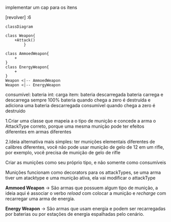 implementar um cap para os itens

[ra]:194

[revolver] :6


[ra]:48 (empilhar munição, só acaba munição na arma)

```mermaid
classDiagram

class Weapon{
    +Attack()
        }
        
class AmmoedWeapon{
	+ 
}
class EnergyWeapon{
	+
}
Weapon <|-- AmmoedWeapon
Weapon <|-- EnergyWeapon

```

consumível: bateria int: carga
item: bateria descarregada
bateria carrega e descarrega sempre 100%
bateria quando chega a zero é destruída e adiciona uma bateria descarregada
consumível quando chega a zero é destruído


1.Criar uma classe que mapeia a o tipo de munição e concede a arma o AttackType correto, porque uma mesma munição pode ter efeitos diferentes em armas diferentes

2.Ideia alternativa mais simples: ter munições elementais diferentes de calibres diferentes, você não pode usar munição de gelo de 12 em um rifle, por exemplo, você precisa de munição de gelo de rifle


Criar as munições como seu próprio tipo, e não somente como consumíveis

Munições funcionam como decorators para os attackTypes, se uma arma tiver um atacktype e uma munição ativa, ela vai modificar o attackType

**Ammoed Weapon** -> São armas que possuem algum tipo de munição, a ideia aqui é associar o verbo *reload* com colocar a munição e *recharge* com recarregar uma arma de energia.

**Energy Weapon** -> São armas que usam energia e podem ser recarregadas por baterias ou por estações de energia espalhadas pelo cenário.

